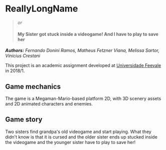 # ReallyLongName
> *or*
> #### My Sister got stuck inside a videogame! And I have to play to save her

***Authors:** Fernando Donini Ramos, Matheus Fetzner Viana, Melissa Sartor, Vinícius Crestani*

This project is an academic assignment developed at [Universidade Feevale](https://www.feevale.br/) in 2018/1.

## Game mechanics
The game is a Megaman-Mario-based platform 2D, with 3D scenery assets and 2D animated characters and enemies.

## Game story
Two sisters find grandpa's old videogame and start playing. What they didn't know is that it is cursed and the older sister ends up stucked inside the videogame and the younger sister have to play to save her!
